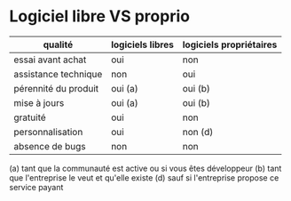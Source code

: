 # Logiciel libre VS proprio

| qualité              | logiciels libres | logiciels propriétaires |
|----------------------|------------------|-------------------------|
| essai avant achat    | oui              | non                     |
| assistance technique | non              | oui                     |
| pérennité du produit | oui (a)          | oui (b)                 |
| mise à jours         | oui (a)          | oui (b)                 |
| gratuité             | oui              | non                     |
| personnalisation     | oui              | non (d)                 |
| absence de bugs      | non              | non                     |

(a) tant que la communauté est active ou si vous êtes développeur
(b) tant que l'entreprise le veut et qu'elle existe
(d) sauf si l'entreprise propose ce service payant

